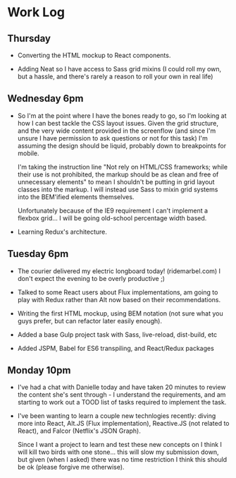 # Work Log

## Thursday

- Converting the HTML mockup to React components.

- Adding Neat so I have access to Sass grid mixins (I could roll my own, but a hassle,
  and there's rarely a reason to roll your own in real life)

## Wednesday 6pm

- So I'm at the point where I have the bones ready to go, so I'm looking at how
  I can best tackle the CSS layout issues. Given the grid structure, and the
  very wide content provided in the screenflow (and since I'm unsure I have permission
  to ask questions or not for this task) I'm assuming the design should be liquid,
  probably down to breakpoints for mobile.

  I'm taking the instruction line "Not rely on HTML/CSS frameworks; while their
  use is not prohibited, the markup should be as clean and free of unnecessary
  elements" to mean I shouldn't be putting in grid layout classes into the markup.
  I will instead use Sass to mixin grid systems into the BEM'ified elements themselves.

  Unfortunately because of the IE9 requirement I can't implement a flexbox grid...
  I will be going old-school percentage width based.

- Learning Redux's architecture.

## Tuesday 6pm

- The courier delivered my electric longboard today! (ridemarbel.com) I don't expect
  the evening to be overly productive ;)

- Talked to some React users about Flux implementations, am going to play with Redux
  rather than Alt now based on their recommendations.

- Writing the first HTML mockup, using BEM notation (not sure what you guys prefer,
  but can refactor later easily enough).

- Added a base Gulp project task with Sass, live-reload, dist-build, etc

- Added JSPM, Babel for ES6 transpiling, and React/Redux packages

## Monday 10pm

- I've had a chat with Danielle today and have taken 20 minutes to review the content
  she's sent through - I understand the requirements, and am starting to work out a
  TOOD list of tasks required to implement the task.

- I've been wanting to learn a couple new technlogies recently: diving more into
  React, Alt.JS (Flux implementation), Reactive.JS (not related to React),
  and Falcor (Netflix's JSON Graph).

  Since I want a project to learn and test these new concepts on I think I will kill
  two birds with one stone... this will slow my submission down, but given (when I asked)
  there was no time restriction I think this should be ok (please forgive me otherwise).
